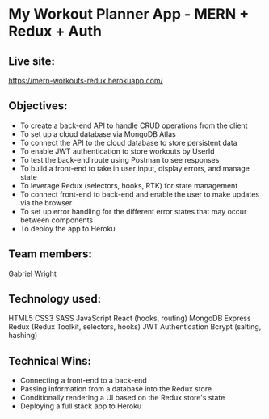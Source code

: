 # My Workout Planner App - MERN + Redux + Auth

## Live site:

https://mern-workouts-redux.herokuapp.com/

## Objectives:
- To create a back-end API to handle CRUD operations from the client
- To set up a cloud database via MongoDB Atlas
- To connect the API to the cloud database to store persistent data
- To enable JWT authentication to store workouts by UserId
- To test the back-end route using Postman to see responses
- To build a front-end to take in user input, display errors, and manage state
- To leverage Redux (selectors, hooks, RTK) for state management
- To connect front-end to back-end and enable the user to make updates via the browser
- To set up error handling for the different error states that may occur between components
- To deploy the app to Heroku

## Team members:
Gabriel Wright

## Technology used:
HTML5
CSS3
SASS
JavaScript
React (hooks, routing)
MongoDB
Express
Redux (Redux Toolkit, selectors, hooks)
JWT Authentication
Bcrypt (salting, hashing)

## Technical Wins:
- Connecting a front-end to a back-end
- Passing information from a database into the Redux store
- Conditionally rendering a UI based on the Redux store's state
- Deploying a full stack app to Heroku
